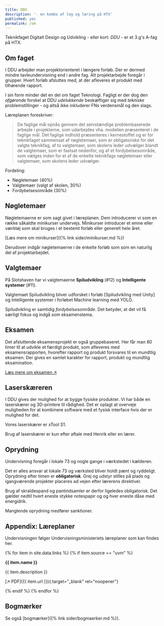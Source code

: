 ```yaml
---
title: DDU
description: '- en kombo af leg og læring på HTX'
published: yes
permalink: /om
---
```

Teknikfaget Digitalt Design og Udvikling - eller kort: _DDU_ - er et 3.g's A-fag på HTX.

## Om faget
I DDU arbejder man projektorienteret i længere forløb. Der er dermed mindre tavleundervisning end i andre fag. Alt projektarbejde foregår i grupper. Hvert forløb afsluttes med, at der afleveres et produkt med tilhørende rapport. 

I sin form minder det en del om faget Teknologi. Fagligt er der dog den _afgørende_ forskel at DDU _udelukkende_ beskæftiger sig med _tekniske_ problemstillinger - og altså ikke inkluderer FNs verdensmål og den slags. 

Læreplanen foreskriver:

> De faglige mål opnås gennem det selvstændige problembaserede arbejde i projekterne, som udarbejdes vha. modellen
> præsenteret i de faglige mål. Det faglige indhold præsenteres i kernestoffet og er for teknikfaget sammensat af nøgletemaer,
> som er obligatoriske for det valgte teknikfag, af to valgtemaer, som skolens leder udvælger blandt de valgtemaer, som er
> fastsat nedenfor, og af et fordybelsesområde, som vælges inden for et af de enkelte teknikfags nøgletemaer eller valgtemaer,
> som skolens leder udvælger.

Fordeling: 
- Nøgletemaer (40%)
- Valgtemaer (valgt af skolen, 30%)
- Fordybelsesområde (30%)

## Nøgletemaer
Nøgletemaerne er som sagt givet i læreplanen. Dem introducerer vi som en række såkaldte minikurser undervejs. 
Minikurser introducer et emne eller værktøj som skal bruges i et bestemt forløb eller generelt hele året.

[Læs mere om minikurser]({% link sider/minikurser.md %}) 

Derudover indgår nøgletemaerne i de enkelte forløb som som en naturlig del af projektarbejdet.

## Valgtemaer
På Slotshaven har vi valgtemaerne **Spiludvikling** (#12) og **Intelligente systemer** (#11). 

Valgtemaet Spiludvikling bliver udforsket i forløb [Spiludvikling med Unity] og Intelligente systemer i forløbet Machine learning med YOLO.

Spiludvikling er samtidig _fordybelsesområde_. Det betyder, at det vil få særligt fokus og indgå som eksamenstema.

## Eksamen
Det afsluttende eksamensprojekt er også gruppebaseret. Her får man 80 timer til at udvikle et færdigt produkt, som afleveres med eksamensrapporten, hvorefter rapport og produkt forsvares til en mundtlig eksamen. Der gives en samlet karakter for rapport, produkt og mundtlig eksamination. 

[Læs mere om eksamen ↗️](sider/eksamen.md)

## Laserskæreren
I DDU gives der mulighed for at bygge fysiske produkter. Vi har både en laserskærer og 3D-printere til rådighed. Det er oplagt at overveje muligheden for at kombinere software med et fysisk interface hvis der er mulighed for det. 

Vores laserskærer er xTool S1. 

Brug af laserskærer er kun efter aftale med Henrik eller en lærer.

## Oprydning
Undervisning foregår i lokale 73 og nogle gange i værkstedet i kælderen. 

Det er alles ansvar at lokale 73 og værksted bliver holdt pænt og ryddeligt. Oprydning efter timen er **obligatorisk**. 
Grej og udstyr stilles på plads og igangværende projekter placeres ad vejen efter lærerens direktiver.

Brug af skraldespand og pantindsamler er derfor ligeledes obligatorisk. Det gælder nedtil hvert eneste stykke notespapir og og hver eneste dåse med energidrik.

Manglende oprydning medfører sanktioner.

## Appendix: Læreplaner
Undervisningen følger Undervisningsministeriets læreplaner som kan findes her.

{% for item in site.data.links %}
{% if item.source == "uvm" %}

**{{ item.name }}** 

{{ item.description }}

[↗️ PDF]({{ item.url }}){:target="_blank" rel="noopener"}

{% endif %}
{% endfor %}

## Bogmærker
Se også [bogmærker]({% link sider/bogmaerker.md %}).
